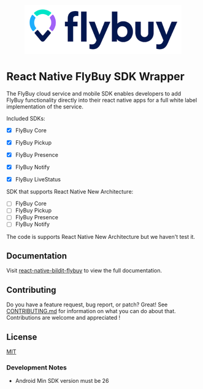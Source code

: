 
<p align="center">
  <a href="https://bildit-platform.github.io/react-native-bildit-flybuy/">
    <img src="logo.svg" height="128">
  </a>
</p>


# React Native FlyBuy SDK Wrapper

The FlyBuy cloud service and mobile SDK enables developers to add FlyBuy functionality directly into their react native apps for a full white label implementation of the service.

Included SDKs:

- [X] FlyBuy Core
- [X] FlyBuy Pickup
- [X] FlyBuy Presence
- [X] FlyBuy Notify
- [X] FlyBuy LiveStatus


SDK that supports React Native New Architecture:

- [ ] FlyBuy Core
- [ ] FlyBuy Pickup
- [ ] FlyBuy Presence
- [ ] FlyBuy Notify

The code is supports React Native New Architecture but we haven't test it.


## Documentation

Visit [react-native-bildit-flybuy](https://bildit-platform.github.io/react-native-bildit-flybuy/) to view the full documentation.

## Contributing

Do you have a feature request, bug report, or patch? Great! See [CONTRIBUTING.md](./CONTRIBUTING.md) for information on what you can do about that. Contributions are welcome and appreciated !

## License

[MIT](./LICENSE)


### Development Notes

- Android Min SDK version must be 26
